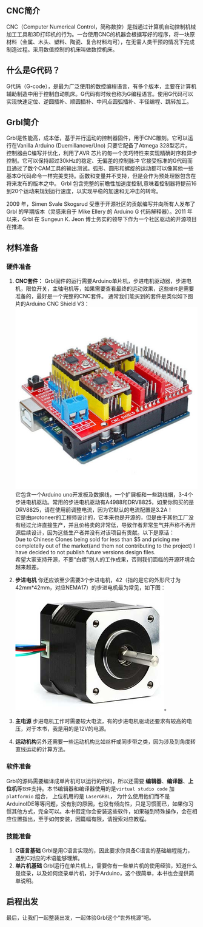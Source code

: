 ## CNC简介
CNC（Computer Numerical Control，简称数控）是指通过计算机自动控制机械加工工具和3D打印机的行为。一台使用CNC的机器会根据写好的程序，将一块原材料（金属、木头、塑料、陶瓷、复合材料均可），在无需人类干预的情况下完成制造过程。采用数值控制的机床叫做数控机床。

## 什么是G代码？
G代码（G-code），是最为广泛使用的数控编程语言，有多个版本，主要在计算机辅助制造中用于控制自动机床。G代码有时候也称为G编程语言。使用G代码可以实现快速定位、逆圆插补、顺圆插补、中间点圆弧插补、半径编程、跳转加工。

## Grbl简介
Grbl是性能高，成本低，基于并行运动的控制器固件，用于CNC雕刻。它可以运行在Vanilla Arduino (Duemillanove/Uno) 只要它配备了Atmega 328型芯片。 控制器由C编写并优化，利用了AVR 芯片的每一个灵巧特性来实现精确时序和异步控制。它可以保持超过30kHz的稳定、无偏差的控制脉冲 它接受标准的G代码而且通过了数个CAM工具的输出测试。弧形、圆形和螺旋的运动都可以像其他一些基本G代码命令一样完美支持。函数和变量并不支持，但是会作为预处理器包含在将来发布的版本之中。 Grbl 包含完整的前瞻性加速度控制,意味着控制器将提前16到20个运动来规划运行速度，以实现平稳的加速和无冲击的转弯。

2009 年，Simen Svale Skogsrud 受惠于开源社区的贡献编写并向所有人发布了 Grbl 的早期版本（灵感来自于 Mike Ellery 的 Arduino G 代码解释器）。2011 年以来，Grbl 在 Sungeun K. Jeon 博士务实的领导下作为一个社区驱动的开源项目在推进。

## 材料准备

### 硬件准备
1. **CNC套件：** Grbl固件的运行需要Arduino单片机，步进电机驱动器，步进电机，限位开关，主轴电机等，如果需要查看最终的运动效果，这些`硬件`是需要准备的，最好是一个完整的CNC套件。
通常我们能买到的套件是类似如下图片的Arduino CNC Shield V3：
![CNC Shield](./images/arduino-cnc-shield-v3.5.png)     
它包含一个Arduino uno开发板及数据线，一个扩展板和一些跳线帽，3-4个步进电机驱动。常用的步进电机驱动有A4988和DRV8825，如果你购买的是DRV8825，请在使用前调整电流，因为它默认的电流配置是3.2A！   
它是由protoneer的工程师设计的，它本来也是开源的，但是由于其他工厂没有经过允许直接生产，并且价格卖的非常低，导致作者非常生气并声称不再开源后续设计，因为这些生产者并没有对该项目有贡献。以下是原话：   
   Due to Chinese Clones being sold for less than $5 and pricing me completelly out of the market(and them not contributing to the project) I have decided to not publish future versions design files.   
希望大家支持开源，不要“白嫖”别人的工作成果，否则我们面临的开源环境会越来越差。  
1. **步进电机** 你还应该至少需要3个步进电机，42（指的是它的外形尺寸为42mm*42mm，对应NEMA17）的步进电机最为常见，如下图：   
![步进电机](./images/nema17-stepper-motor.jpg)。 

1. **主电源** 步进电机工作时需要较大电流，有的步进电机驱动还要求有较高的电压，对于本书，我是用的是12V的电源。

1. **运动机构**另外还需要一些运动机构比如丝杆或同步带之类，因为涉及到角度转直线运动的计算方法。 

### 软件准备
Grbl的源码需要编译成单片机可以运行的代码，所以还需要 **编辑器**、**编译器**、**上位机**等`软件`支持。本书编辑器和编译器使用的是`virtual studio code` 加 `platformio` 组合， 上位机用的是 `LaserGRBL`， 为什么使用他们而不是ArduinoIDE等等问题，没有别的原因，也没有倾向性，只是习惯而已，如果你习惯其他方式，完全可以。本书假定你会安装这些软件，如果碰到特殊操作，会在相应位置指出，至于如何安装，因篇幅有限，请搜索对应教程。  

### 技能准备
1. **C语言基础** Grbl是用C语言实现的，因此要求你具备C语言的基础编程能力，遇到C对应的术语能够理解。
1. **单片机基础** Grbl运行在单片机上，需要你有一些单片机的使用经验，知道什么是烧录，以及如何烧录单片机，对于Arduino，这个很简单，本书也会提供简单说明。

## 启程出发
最后，让我们一起整装出发，一起体验Grbl这个“世外桃源”吧。